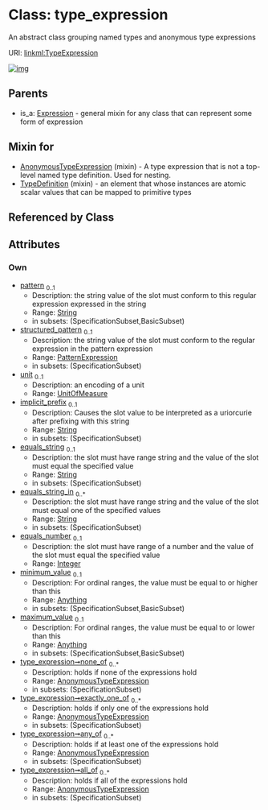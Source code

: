 
# Class: type_expression


An abstract class grouping named types and anonymous type expressions

URI: [linkml:TypeExpression](https://w3id.org/linkml/TypeExpression)


[![img](https://yuml.me/diagram/nofunky;dir:TB/class/[AnonymousTypeExpression]<all_of%200..*-++[TypeExpression&#124;pattern:string%20%3F;implicit_prefix:string%20%3F;equals_string:string%20%3F;equals_string_in:string%20*;equals_number:integer%20%3F],[AnonymousTypeExpression]<any_of%200..*-++[TypeExpression],[AnonymousTypeExpression]<exactly_one_of%200..*-++[TypeExpression],[AnonymousTypeExpression]<none_of%200..*-++[TypeExpression],[Anything]<maximum_value%200..1-++[TypeExpression],[Anything]<minimum_value%200..1-++[TypeExpression],[UnitOfMeasure]<unit%200..1-++[TypeExpression],[PatternExpression]<structured_pattern%200..1-++[TypeExpression],[TypeDefinition]uses%20-.->[TypeExpression],[AnonymousTypeExpression]uses%20-.->[TypeExpression],[Expression]^-[TypeExpression],[TypeDefinition],[PatternExpression],[Expression],[AnonymousTypeExpression],[UnitOfMeasure],[Anything])](https://yuml.me/diagram/nofunky;dir:TB/class/[AnonymousTypeExpression]<all_of%200..*-++[TypeExpression&#124;pattern:string%20%3F;implicit_prefix:string%20%3F;equals_string:string%20%3F;equals_string_in:string%20*;equals_number:integer%20%3F],[AnonymousTypeExpression]<any_of%200..*-++[TypeExpression],[AnonymousTypeExpression]<exactly_one_of%200..*-++[TypeExpression],[AnonymousTypeExpression]<none_of%200..*-++[TypeExpression],[Anything]<maximum_value%200..1-++[TypeExpression],[Anything]<minimum_value%200..1-++[TypeExpression],[UnitOfMeasure]<unit%200..1-++[TypeExpression],[PatternExpression]<structured_pattern%200..1-++[TypeExpression],[TypeDefinition]uses%20-.->[TypeExpression],[AnonymousTypeExpression]uses%20-.->[TypeExpression],[Expression]^-[TypeExpression],[TypeDefinition],[PatternExpression],[Expression],[AnonymousTypeExpression],[UnitOfMeasure],[Anything])

## Parents

 *  is_a: [Expression](Expression.md) - general mixin for any class that can represent some form of expression

## Mixin for

 * [AnonymousTypeExpression](AnonymousTypeExpression.md) (mixin)  - A type expression that is not a top-level named type definition. Used for nesting.
 * [TypeDefinition](TypeDefinition.md) (mixin)  - an element that whose instances are atomic scalar values that can be mapped to primitive types

## Referenced by Class


## Attributes


### Own

 * [pattern](pattern.md)  <sub>0..1</sub>
     * Description: the string value of the slot must conform to this regular expression expressed in the string
     * Range: [String](types/String.md)
     * in subsets: (SpecificationSubset,BasicSubset)
 * [structured_pattern](structured_pattern.md)  <sub>0..1</sub>
     * Description: the string value of the slot must conform to the regular expression in the pattern expression
     * Range: [PatternExpression](PatternExpression.md)
     * in subsets: (SpecificationSubset)
 * [unit](unit.md)  <sub>0..1</sub>
     * Description: an encoding of a unit
     * Range: [UnitOfMeasure](UnitOfMeasure.md)
 * [implicit_prefix](implicit_prefix.md)  <sub>0..1</sub>
     * Description: Causes the slot value to be interpreted as a uriorcurie after prefixing with this string
     * Range: [String](types/String.md)
     * in subsets: (SpecificationSubset)
 * [equals_string](equals_string.md)  <sub>0..1</sub>
     * Description: the slot must have range string and the value of the slot must equal the specified value
     * Range: [String](types/String.md)
     * in subsets: (SpecificationSubset)
 * [equals_string_in](equals_string_in.md)  <sub>0..\*</sub>
     * Description: the slot must have range string and the value of the slot must equal one of the specified values
     * Range: [String](types/String.md)
     * in subsets: (SpecificationSubset)
 * [equals_number](equals_number.md)  <sub>0..1</sub>
     * Description: the slot must have range of a number and the value of the slot must equal the specified value
     * Range: [Integer](types/Integer.md)
 * [minimum_value](minimum_value.md)  <sub>0..1</sub>
     * Description: For ordinal ranges, the value must be equal to or higher than this
     * Range: [Anything](Anything.md)
     * in subsets: (SpecificationSubset,BasicSubset)
 * [maximum_value](maximum_value.md)  <sub>0..1</sub>
     * Description: For ordinal ranges, the value must be equal to or lower than this
     * Range: [Anything](Anything.md)
     * in subsets: (SpecificationSubset,BasicSubset)
 * [type_expression➞none_of](type_expression_none_of.md)  <sub>0..\*</sub>
     * Description: holds if none of the expressions hold
     * Range: [AnonymousTypeExpression](AnonymousTypeExpression.md)
     * in subsets: (SpecificationSubset)
 * [type_expression➞exactly_one_of](type_expression_exactly_one_of.md)  <sub>0..\*</sub>
     * Description: holds if only one of the expressions hold
     * Range: [AnonymousTypeExpression](AnonymousTypeExpression.md)
     * in subsets: (SpecificationSubset)
 * [type_expression➞any_of](type_expression_any_of.md)  <sub>0..\*</sub>
     * Description: holds if at least one of the expressions hold
     * Range: [AnonymousTypeExpression](AnonymousTypeExpression.md)
     * in subsets: (SpecificationSubset)
 * [type_expression➞all_of](type_expression_all_of.md)  <sub>0..\*</sub>
     * Description: holds if all of the expressions hold
     * Range: [AnonymousTypeExpression](AnonymousTypeExpression.md)
     * in subsets: (SpecificationSubset)

